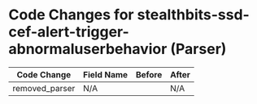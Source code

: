 # Code Changes for stealthbits-ssd-cef-alert-trigger-abnormaluserbehavior (Parser)

| Code Change | Field Name | Before | After |
|-------------|------------|--------|-------|
| removed_parser | N/A |  | N/A |